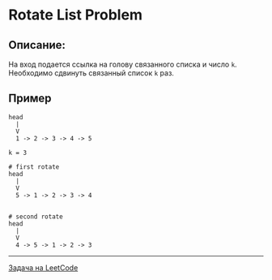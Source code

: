 # Rotate List Problem

## Описание:

На вход подается ссылка на голову связанного списка и число `k`. Необходимо сдвинуть связанный список `k` раз.

## Пример

```
head
  |
  V
  1 -> 2 -> 3 -> 4 -> 5

k = 3

# first rotate
head
  |
  V
  5 -> 1 -> 2 -> 3 -> 4


# second rotate
head
  |
  V
  4 -> 5 -> 1 -> 2 -> 3
```

---
<a href="https://leetcode.com/problems/rotate-list/">Задача на LeetCode</a>
